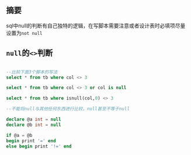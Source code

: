 ## 摘要

sql中null的判断有自己独特的逻辑，在写脚本需要注意或者设计表时必填项尽量设置为```not null```

## ```null```的```<>```判断


```sql

--比较下面3个脚本的写法
select * from tb where col <> 3 

select * from tb where col <> 3 or col is null

select * from tb where isnull(col,0) <> 3

--不能将null与其他任何东西进行比较，null甚至不等于null

declare @a int = null
declare @b int = null

if @a = @b 
begin print '=' end
else begin print '!=' end


```

